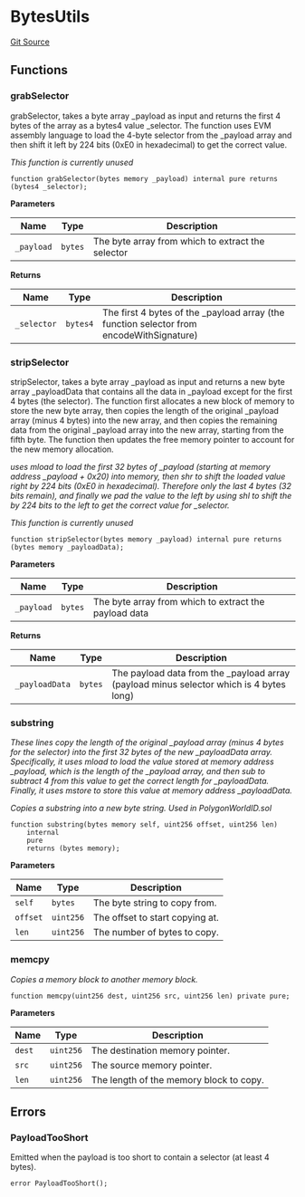 # BytesUtils
[Git Source](https://github.com/SwineCoder101/world-id-state-bridge/blob/da63ea15118c125576858d5f20d9bfdd91cb337f/src/utils/BytesUtils.sol)


## Functions
### grabSelector

grabSelector, takes a byte array _payload as input and returns the first 4 bytes
of the array as a bytes4 value _selector. The function uses EVM assembly language
to load the 4-byte selector from the _payload array and then shift it left by 224 bits
(0xE0 in hexadecimal) to get the correct value.

*This function is currently unused*


```solidity
function grabSelector(bytes memory _payload) internal pure returns (bytes4 _selector);
```
**Parameters**

|Name|Type|Description|
|----|----|-----------|
|`_payload`|`bytes`|The byte array from which to extract the selector|

**Returns**

|Name|Type|Description|
|----|----|-----------|
|`_selector`|`bytes4`|The first 4 bytes of the _payload array (the function selector from encodeWithSignature)|


### stripSelector

stripSelector, takes a byte array _payload as input and returns a new byte array
_payloadData that contains all the data in _payload except for the first 4 bytes (the selector).
The function first allocates a new block of memory to store the new byte array, then copies the
length of the original _payload array (minus 4 bytes) into the new array, and then copies the
remaining data from the original _payload array into the new array, starting from the fifth byte.
The function then updates the free memory pointer to account for the new memory allocation.

*uses mload to load the first 32 bytes of _payload
(starting at memory address _payload + 0x20) into memory,
then shr to shift the loaded value right by 224 bits
(0xE0 in hexadecimal). Therefore only the last 4 bytes (32 bits remain),
and finally we pad the value to the left by using shl to shift
the by 224 bits to the left to get the correct value for _selector.*

*This function is currently unused*


```solidity
function stripSelector(bytes memory _payload) internal pure returns (bytes memory _payloadData);
```
**Parameters**

|Name|Type|Description|
|----|----|-----------|
|`_payload`|`bytes`|The byte array from which to extract the payload data|

**Returns**

|Name|Type|Description|
|----|----|-----------|
|`_payloadData`|`bytes`|The payload data from the _payload array (payload minus selector which is 4 bytes long)|


### substring

*These lines copy the length of the original _payload array
(minus 4 bytes for the selector) into the first 32 bytes of the new
_payloadData array. Specifically, it uses mload to load the value stored
at memory address _payload, which is the length of the _payload array,
and then sub to subtract 4 from this value to get the correct length for
_payloadData. Finally, it uses mstore to store this value at memory address _payloadData.*

*Copies a substring into a new byte string. Used in PolygonWorldID.sol*


```solidity
function substring(bytes memory self, uint256 offset, uint256 len)
    internal
    pure
    returns (bytes memory);
```
**Parameters**

|Name|Type|Description|
|----|----|-----------|
|`self`|`bytes`|The byte string to copy from.|
|`offset`|`uint256`|The offset to start copying at.|
|`len`|`uint256`|The number of bytes to copy.|


### memcpy

*Copies a memory block to another memory block.*


```solidity
function memcpy(uint256 dest, uint256 src, uint256 len) private pure;
```
**Parameters**

|Name|Type|Description|
|----|----|-----------|
|`dest`|`uint256`|The destination memory pointer.|
|`src`|`uint256`|The source memory pointer.|
|`len`|`uint256`|The length of the memory block to copy.|


## Errors
### PayloadTooShort
Emitted when the payload is too short to contain a selector (at least 4 bytes).


```solidity
error PayloadTooShort();
```

